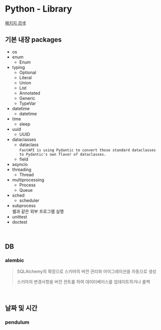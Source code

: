 # Python - Library

[패키지 검색](https://pypi.org/)

## 기본 내장 packages

- os
- enum
  - Enum
- typing
  - Optional
  - Literal
  - Union
  - List
  - Annotated
  - Generic
  - TypeVar
- datetime
  - datetime
- time
  - sleep
- uuid
  - UUID
- dataclasses
  - dataclass\
    `FastAPI is using Pydantic to convert those standard dataclasses to Pydantic's own flavor of dataclasses.`
  - field
- asyncio
- threading
  - Thread
- multiprocessing
  - Process
  - Queue
- sched
  - scheduler
- subprocess\
  쉘과 같은 외부 프로그램 실행
- unittest
- doctest

<br />

## DB

### alembic

> SQLAlchemy의 확장으로 스키마의 버전 관리와 마이그레이션을 자동으로 생성
>
> 스키마의 변경사항을 버전 컨트롤 하여 데이터베이스를 업데이트하거나 롤백

<br />

## 날짜 및 시간

### pendulum
